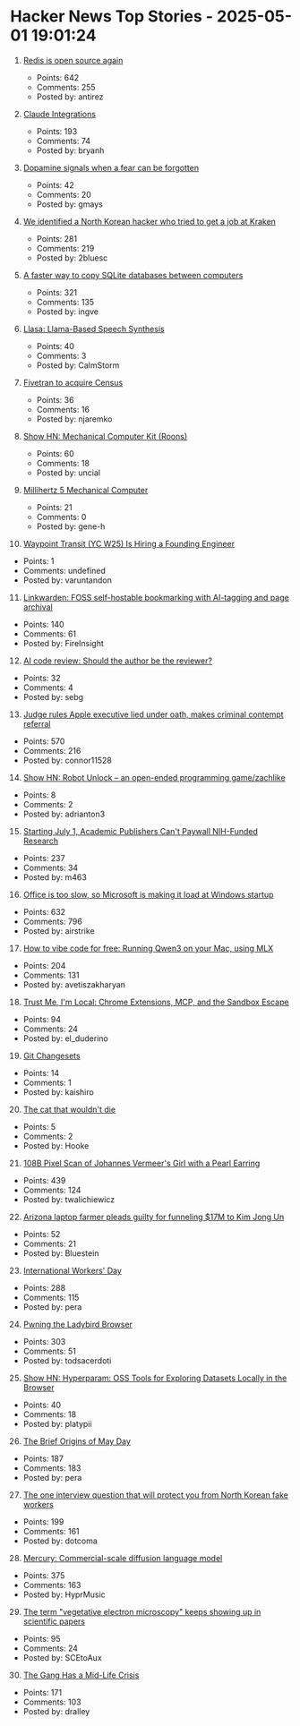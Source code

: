 # Hacker News Top Stories - 2025-05-01 19:01:24

1. [Redis is open source again](https://antirez.com/news/151)
   - Points: 642
   - Comments: 255
   - Posted by: antirez

2. [Claude Integrations](https://www.anthropic.com/news/integrations)
   - Points: 193
   - Comments: 74
   - Posted by: bryanh

3. [Dopamine signals when a fear can be forgotten](https://picower.mit.edu/news/dopamine-signals-when-fear-can-be-forgotten)
   - Points: 42
   - Comments: 20
   - Posted by: gmays

4. [We identified a North Korean hacker who tried to get a job at Kraken](https://blog.kraken.com/news/how-we-identified-a-north-korean-hacker)
   - Points: 281
   - Comments: 219
   - Posted by: 2bluesc

5. [A faster way to copy SQLite databases between computers](https://alexwlchan.net/2025/copying-sqlite-databases/)
   - Points: 321
   - Comments: 135
   - Posted by: ingve

6. [Llasa: Llama-Based Speech Synthesis](https://llasatts.github.io/llasatts/)
   - Points: 40
   - Comments: 3
   - Posted by: CalmStorm

7. [Fivetran to acquire Census](https://www.fivetran.com/blog/why-fivetran-and-census-are-joining-forces)
   - Points: 36
   - Comments: 16
   - Posted by: njaremko

8. [Show HN: Mechanical Computer Kit (Roons)](https://whomtech.com/show-hn/)
   - Points: 60
   - Comments: 18
   - Posted by: uncial

9. [Millihertz 5 Mechanical Computer](https://www.srimech.com/MHZ5.html)
   - Points: 21
   - Comments: 0
   - Posted by: gene-h

10. [Waypoint Transit (YC W25) Is Hiring a Founding Engineer](https://www.workatastartup.com/jobs/75517)
   - Points: 1
   - Comments: undefined
   - Posted by: varuntandon

11. [Linkwarden: FOSS self-hostable bookmarking with AI-tagging and page archival](https://linkwarden.app/)
   - Points: 140
   - Comments: 61
   - Posted by: FireInsight

12. [AI code review: Should the author be the reviewer?](https://www.greptile.com/blog/ai-code-reviews-conflict)
   - Points: 32
   - Comments: 4
   - Posted by: sebg

13. [Judge rules Apple executive lied under oath, makes criminal contempt referral](https://www.thebignewsletter.com/p/judge-rules-apple-executive-lied)
   - Points: 570
   - Comments: 216
   - Posted by: connor11528

14. [Show HN: Robot Unlock – an open-ended programming game/zachlike](https://store.steampowered.com/app/3318050/Robot_Unlock/)
   - Points: 8
   - Comments: 2
   - Posted by: adrianton3

15. [Starting July 1, Academic Publishers Can't Paywall NIH-Funded Research](https://www.nih.gov/about-nih/who-we-are/nih-director/statements/accelerating-access-research-results-new-implementation-date-2024-nih-public-access-policy)
   - Points: 237
   - Comments: 34
   - Posted by: m463

16. [Office is too slow, so Microsoft is making it load at Windows startup](https://www.pcworld.com/article/2651749/office-is-too-slow-so-microsoft-is-making-it-load-at-windows-startup.html)
   - Points: 632
   - Comments: 796
   - Posted by: airstrike

17. [How to vibe code for free: Running Qwen3 on your Mac, using MLX](https://localforge.dev/blog/running-qwen3-macbook-mlx)
   - Points: 204
   - Comments: 131
   - Posted by: avetiszakharyan

18. [Trust Me, I'm Local: Chrome Extensions, MCP, and the Sandbox Escape](https://blog.extensiontotal.com/trust-me-im-local-chrome-extensions-mcp-and-the-sandbox-escape-1875a0ee4823)
   - Points: 94
   - Comments: 24
   - Posted by: el_duderino

19. [Git Changesets](https://github.com/changesets/changesets)
   - Points: 14
   - Comments: 1
   - Posted by: kaishiro

20. [The cat that wouldn't die](https://aeon.co/essays/no-schrodingers-cat-is-not-alive-and-dead-at-the-same-time)
   - Points: 5
   - Comments: 2
   - Posted by: Hooke

21. [108B Pixel Scan of Johannes Vermeer's Girl with a Pearl Earring](https://www.hirox-europe.com/gigapixel/girl-with-a-pearl-earring/)
   - Points: 439
   - Comments: 124
   - Posted by: twalichiewicz

22. [Arizona laptop farmer pleads guilty for funneling $17M to Kim Jong Un](https://www.theregister.com/2025/02/12/arizona_woman_laptop_farm_guilty/)
   - Points: 52
   - Comments: 21
   - Posted by: Bluestein

23. [International Workers' Day](https://en.wikipedia.org/wiki/International_Workers%27_Day)
   - Points: 288
   - Comments: 115
   - Posted by: pera

24. [Pwning the Ladybird Browser](https://jessie.cafe/posts/pwning-ladybirds-libjs/)
   - Points: 303
   - Comments: 51
   - Posted by: todsacerdoti

25. [Show HN: Hyperparam: OSS Tools for Exploring Datasets Locally in the Browser](https://hyperparam.app/about/opensource)
   - Points: 40
   - Comments: 18
   - Posted by: platypii

26. [The Brief Origins of May Day](https://archive.iww.org/history/library/misc/origins_of_mayday/)
   - Points: 187
   - Comments: 183
   - Posted by: pera

27. [The one interview question that will protect you from North Korean fake workers](https://www.theregister.com/2025/04/29/north_korea_worker_interview_questions/)
   - Points: 199
   - Comments: 161
   - Posted by: dotcoma

28. [Mercury: Commercial-scale diffusion language model](https://www.inceptionlabs.ai/introducing-mercury)
   - Points: 375
   - Comments: 163
   - Posted by: HyprMusic

29. [The term "vegetative electron microscopy" keeps showing up in scientific papers](https://www.sciencealert.com/a-strange-phrase-keeps-turning-up-in-scientific-papers-but-why)
   - Points: 95
   - Comments: 24
   - Posted by: SCEtoAux

30. [The Gang Has a Mid-Life Crisis](https://chris-martin.org/2025/the-gang-has-a-mid-life-crisis)
   - Points: 171
   - Comments: 103
   - Posted by: dralley

